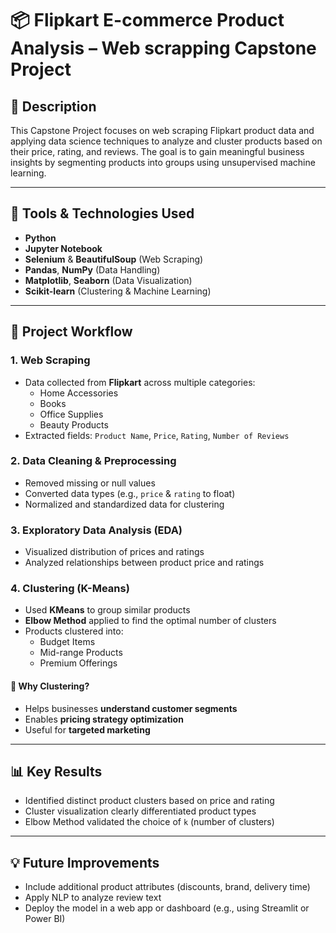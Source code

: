 
# 📦 Flipkart E-commerce Product Analysis – Web scrapping Capstone Project

## 📖 Description
This Capstone Project focuses on web scraping Flipkart product data and applying data science techniques to analyze and cluster products based on their price, rating, and reviews. The goal is to gain meaningful business insights by segmenting products into groups using unsupervised machine learning.

---

## 🔧 Tools & Technologies Used
- **Python**
- **Jupyter Notebook**
- **Selenium** & **BeautifulSoup** (Web Scraping)
- **Pandas**, **NumPy** (Data Handling)
- **Matplotlib**, **Seaborn** (Data Visualization)
- **Scikit-learn** (Clustering & Machine Learning)

---

## 🔎 Project Workflow

### 1. Web Scraping
- Data collected from **Flipkart** across multiple categories:
  - Home Accessories
  - Books
  - Office Supplies
  - Beauty Products
- Extracted fields: `Product Name`, `Price`, `Rating`, `Number of Reviews`

### 2. Data Cleaning & Preprocessing
- Removed missing or null values
- Converted data types (e.g., `price` & `rating` to float)
- Normalized and standardized data for clustering

### 3. Exploratory Data Analysis (EDA)
- Visualized distribution of prices and ratings
- Analyzed relationships between product price and ratings

### 4. Clustering (K-Means)
- Used **KMeans** to group similar products
- **Elbow Method** applied to find the optimal number of clusters
- Products clustered into:
  - Budget Items
  - Mid-range Products
  - Premium Offerings

#### 📌 Why Clustering?
- Helps businesses **understand customer segments**
- Enables **pricing strategy optimization**
- Useful for **targeted marketing**

---

## 📊 Key Results
- Identified distinct product clusters based on price and rating
- Cluster visualization clearly differentiated product types
- Elbow Method validated the choice of `k` (number of clusters)

---

## 💡 Future Improvements
- Include additional product attributes (discounts, brand, delivery time)
- Apply NLP to analyze review text
- Deploy the model in a web app or dashboard (e.g., using Streamlit or Power BI)
